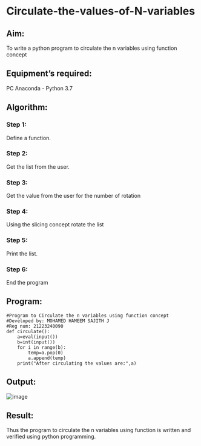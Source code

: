 # Circulate-the-values-of-N-variables
## Aim:
To write a python program to circulate the n variables using function concept
## Equipment’s required:
PC
Anaconda - Python 3.7
## Algorithm: 
### Step 1: 
Define a function.

### Step 2: 
Get the list from the user.

### Step 3: 
Get the value from the user for the number of rotation

### Step 4: 
Using the slicing concept rotate the list

### Step 5: 
Print the list.

### Step 6: 
End the program

## Program:
~~~
#Program to Circulate the n variables using function concept
#Developed by: MOHAMED HAMEEM SAJITH J
#Reg num: 21223240090
def circulate():
    a=eval(input())
    b=int(input())
    for i in range(b):
        temp=a.pop(0)
        a.append(temp)
    print("After circulating the values are:",a)
~~~
## Output:
![image](https://github.com/Sajith7862/Circulate-the-values-of-N-variables/assets/145972360/c2141510-ea5c-4a69-accb-e6d102fc8732)

## Result:
Thus the program to circulate the n variables using function is written and verified using python programming.
